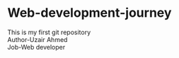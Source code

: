 # Web-development-journey
This is my first git repository
<br>
Author-Uzair Ahmed
<br>
Job-Web developer
